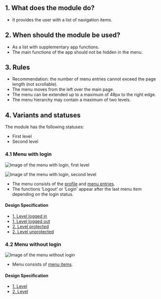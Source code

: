 ## 1. What does the module do? 
*   It provides the user with a list of navigation items.

## 2. When should the module be used? 
*   As a list with supplementary app functions. 
*   The main functions of the app should not be hidden in the menu.

## 3. Rules 
*   Recommendation: the number of menu entries cannot exceed the page length (not scrollable). 
*   The menu moves from the left over the main page. 
*   The menu can be extended up to a maximum of 48px to the right edge. 
*   The menu hierarchy may contain a maximum of two levels.

## 4. Variants and statuses 
The module has the following statuses: 
*   First level 
*   Second level

### 4.1 Menu with login 
![Image of the menu with login, first level](https://raw.githubusercontent.com/sbb-design-systems/design-system-mobile-documentation/master/documentation/modules/menu/images/MM10_login_first.png 'class: image')

![Image of the menu with login, second level](https://raw.githubusercontent.com/sbb-design-systems/design-system-mobile-documentation/master/documentation/modules/menu/images/MM10_login_second_level.png 'class: image')

*   The menu consists of the [profile](https://digital.sbb.ch/en/mobile/elements/profile) and [menu entries](https://digital.sbb.ch/en/mobile/elements/menu-item).
*   The functions ‘Logout’ or ‘Login’ appear after the last menu item depending on the login status. 

#### Design Specification
*   [1. Level logged in](https://sbb.invisionapp.com/d/main#/console/14051805/322943559/inspect)  
*   [1. Level logged out](https://sbb.invisionapp.com/d/main#/console/14051805/322943559/inspect)  
*   [2. Level protected](https://sbb.invisionapp.com/d/main#/console/14051805/322943561/inspect)  
*   [2. Level unprotected](https://sbb.invisionapp.com/d/main#/console/14051805/322943562/inspect)

### 4.2 Menu without login 
![Image of the menu without login](https://raw.githubusercontent.com/sbb-design-systems/design-system-mobile-documentation/master/documentation/modules/menu/images/MM10_ohne_login.png 'class: image')

*   Menu consists of [menu items](https://digital.sbb.ch/de/mobile/elemente/menu-eintrag).

#### Design Specification
*   [1. Level](https://sbb.invisionapp.com/d/main#/console/14051805/322943563/inspect)  
*   [2. Level](https://sbb.invisionapp.com/d/main#/console/14051805/322943564/inspect)